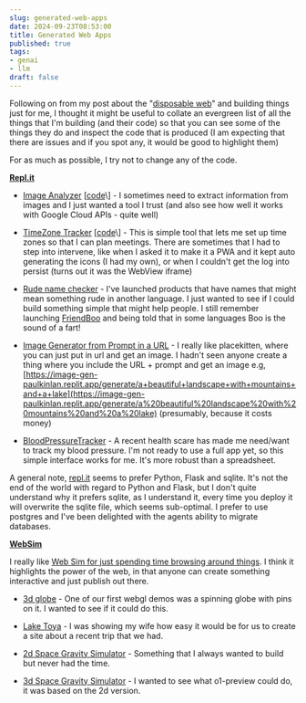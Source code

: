 ```yaml
---
slug: generated-web-apps
date: 2024-09-23T08:53:00
title: Generated Web Apps
published: true
tags:
- genai
- llm
draft: false
---
```


Following on from my post about the \"[disposable web](https://paul.kinlan.me/the-disposable-web/)\" and building things just for me, I thought it might be useful to collate an evergreen list of all the things that I\'m building (and their code) so that you can see some of the things they do and inspect the code that is produced (I am expecting that there are issues and if you spot any, it would be good to highlight them)

For as much as possible, I try not to change any of the code.

[**Repl.it**](http://Repl.it "http://Repl.it")

* [Image Analyzer](https://image-analyzer-paulkinlan.replit.app/ "https://image-analyzer-paulkinlan.replit.app/") \[[code](https://github.com/PaulKinlan/imageanalyzer/commits/main/ "https://github.com/PaulKinlan/imageanalyzer/commits/main/")\] - I sometimes need to extract information from images and I just wanted a tool I trust (and also see how well it works with Google Cloud APIs - quite well)

* [TimeZone Tracker](https://replit.com/@paulkinlan/TimeZoneTracker "https://replit.com/@paulkinlan/TimeZoneTracker") \[[code](https://github.com/PaulKinlan/TimezoneTracker "https://github.com/PaulKinlan/TimezoneTracker")\] - This is simple tool that lets me set up time zones so that I can plan meetings. There are sometimes that I had to step into intervene, like when I asked it to make it a PWA and it kept auto generating the icons (I had my own), or when I couldn\'t get the log into persist (turns out it was the WebView iframe)

* [Rude name checker](https://rude-check-app-paulkinlan.replit.app/) - I've launched products that have names that might mean something rude in another language. I just wanted to see if I could build something simple that might help people. I still remember launching [FriendBoo](https://thenextweb.com/news/wanted-micropodcast-friendfeed-friendboo) and being told that in some languages Boo is the sound of a fart!

* [Image Generator from Prompt in a URL](https://image-gen-paulkinlan.replit.app/) - I really like placekitten, where you can just put in url and get an image. I hadn't seen anyone create a thing where you include the URL + prompt and get an image e.g, [https://image-gen-paulkinlan.replit.app/generate/a+beautiful+landscape+with+mountains+and+a+lake](https://image-gen-paulkinlan.replit.app/generate/a%20beautiful%20landscape%20with%20mountains%20and%20a%20lake) (presumably, because it costs money)

* [BloodPressureTracker](https://pressure-tracker-paulkinlan.replit.app/) - A recent health scare has made me need/want to track my blood pressure. I'm not ready to use a full app yet, so this simple interface works for me. It's more robust than a spreadsheet.

A general note, [repl.it](http://repl.it "http://repl.it") seems to prefer Python, Flask and sqlite. It\'s not the end of the world with regard to Python and Flask, but I don\'t quite understand why it prefers sqlite, as I understand it, every time you deploy it will overwrite the sqlite file, which seems sub-optimal. I prefer to use postgres and I\'ve been delighted with the agents ability to migrate databases.

[**WebSim**](https://websim.ai "https://websim.ai")

I really like [Web Sim for just spending time browsing around things](https://paul.kinlan.me/fictitious-web/ "https://paul.kinlan.me/fictitious-web/"). I think it highlights the power of the web, in that anyone can create something interactive and just publish out there.

* [3d globe](https://websim.ai/@paul_kinlan/3d-rotating-globe-with-country-outlines-city-popul) - One of our first webgl demos was a spinning globe with pins on it. I wanted to see if it could do this.

* [Lake Toya](https://websim.ai/@paul_kinlan/discover-toya-a-cultural-journey-in-hokkaido "https://websim.ai/@paul_kinlan/discover-toya-a-cultural-journey-in-hokkaido") - I was showing my wife how easy it would be for us to create a site about a recent trip that we had.

* [2d Space Gravity Simulator](https://websim.ai/@paul_kinlan/2d-gravity-simulator-with-infinite-space-2) - Something that I always wanted to build but never had the time.

* [3d Space Gravity Simulator](https://websim.ai/@paul_kinlan/3d-gravity-simulation-with-pan-controls "https://websim.ai/@paul_kinlan/3d-gravity-simulation-with-pan-controls") - I wanted to see what o1-preview could do, it was based on the 2d version.
